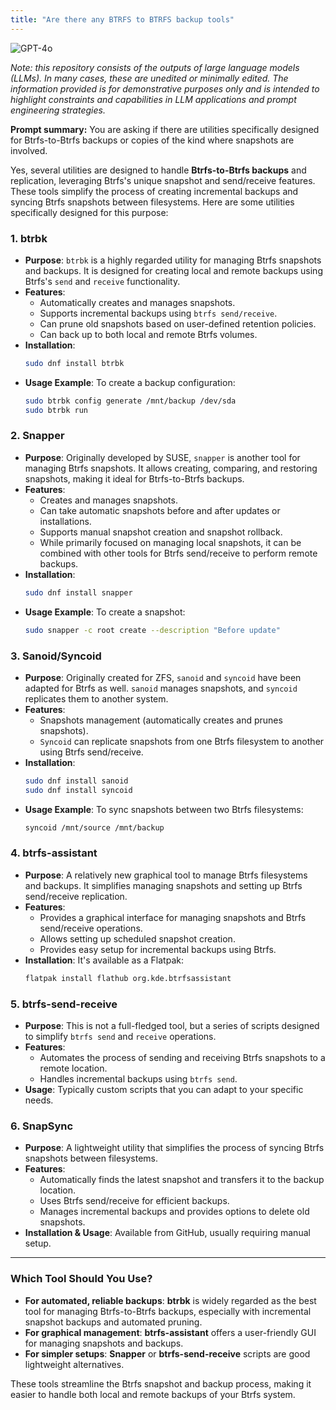 ```yaml
---
title: "Are there any BTRFS to BTRFS backup tools"
---
```

![GPT-4o](https://img.shields.io/badge/GPT--4o-3333FF?style=for-the-badge&logo=openai&logoColor=white)



*Note: this repository consists of the outputs of large language models (LLMs). In many cases, these are unedited or minimally edited. The information provided is for demonstrative purposes only and is intended to highlight constraints and capabilities in LLM applications and prompt engineering strategies.*


**Prompt summary:** You are asking if there are utilities specifically designed for Btrfs-to-Btrfs backups or copies of the kind where snapshots are involved.

Yes, several utilities are designed to handle **Btrfs-to-Btrfs backups** and replication, leveraging Btrfs's unique snapshot and send/receive features. These tools simplify the process of creating incremental backups and syncing Btrfs snapshots between filesystems. Here are some utilities specifically designed for this purpose:

### 1. **btrbk**
   - **Purpose**: `btrbk` is a highly regarded utility for managing Btrfs snapshots and backups. It is designed for creating local and remote backups using Btrfs's `send` and `receive` functionality.
   - **Features**:
     - Automatically creates and manages snapshots.
     - Supports incremental backups using `btrfs send/receive`.
     - Can prune old snapshots based on user-defined retention policies.
     - Can back up to both local and remote Btrfs volumes.
   - **Installation**:
     ```bash
     sudo dnf install btrbk
     ```
   - **Usage Example**: To create a backup configuration:
     ```bash
     sudo btrbk config generate /mnt/backup /dev/sda
     sudo btrbk run
     ```

### 2. **Snapper**
   - **Purpose**: Originally developed by SUSE, `snapper` is another tool for managing Btrfs snapshots. It allows creating, comparing, and restoring snapshots, making it ideal for Btrfs-to-Btrfs backups.
   - **Features**:
     - Creates and manages snapshots.
     - Can take automatic snapshots before and after updates or installations.
     - Supports manual snapshot creation and snapshot rollback.
     - While primarily focused on managing local snapshots, it can be combined with other tools for Btrfs send/receive to perform remote backups.
   - **Installation**:
     ```bash
     sudo dnf install snapper
     ```
   - **Usage Example**: To create a snapshot:
     ```bash
     sudo snapper -c root create --description "Before update"
     ```

### 3. **Sanoid/Syncoid**
   - **Purpose**: Originally created for ZFS, `sanoid` and `syncoid` have been adapted for Btrfs as well. `sanoid` manages snapshots, and `syncoid` replicates them to another system.
   - **Features**:
     - Snapshots management (automatically creates and prunes snapshots).
     - `Syncoid` can replicate snapshots from one Btrfs filesystem to another using Btrfs send/receive.
   - **Installation**:
     ```bash
     sudo dnf install sanoid
     sudo dnf install syncoid
     ```
   - **Usage Example**: To sync snapshots between two Btrfs filesystems:
     ```bash
     syncoid /mnt/source /mnt/backup
     ```

### 4. **btrfs-assistant**
   - **Purpose**: A relatively new graphical tool to manage Btrfs filesystems and backups. It simplifies managing snapshots and setting up Btrfs send/receive replication.
   - **Features**:
     - Provides a graphical interface for managing snapshots and Btrfs send/receive operations.
     - Allows setting up scheduled snapshot creation.
     - Provides easy setup for incremental backups using Btrfs.
   - **Installation**: It's available as a Flatpak:
     ```bash
     flatpak install flathub org.kde.btrfsassistant
     ```

### 5. **btrfs-send-receive**
   - **Purpose**: This is not a full-fledged tool, but a series of scripts designed to simplify `btrfs send` and `receive` operations.
   - **Features**:
     - Automates the process of sending and receiving Btrfs snapshots to a remote location.
     - Handles incremental backups using `btrfs send`.
   - **Usage**: Typically custom scripts that you can adapt to your specific needs.

### 6. **SnapSync**
   - **Purpose**: A lightweight utility that simplifies the process of syncing Btrfs snapshots between filesystems.
   - **Features**:
     - Automatically finds the latest snapshot and transfers it to the backup location.
     - Uses Btrfs send/receive for efficient backups.
     - Manages incremental backups and provides options to delete old snapshots.
   - **Installation & Usage**: Available from GitHub, usually requiring manual setup.

---

### Which Tool Should You Use?

- **For automated, reliable backups**: **btrbk** is widely regarded as the best tool for managing Btrfs-to-Btrfs backups, especially with incremental snapshot backups and automated pruning.
- **For graphical management**: **btrfs-assistant** offers a user-friendly GUI for managing snapshots and backups.
- **For simpler setups**: **Snapper** or **btrfs-send-receive** scripts are good lightweight alternatives.

These tools streamline the Btrfs snapshot and backup process, making it easier to handle both local and remote backups of your Btrfs system.